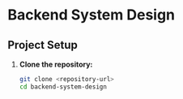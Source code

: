 # Backend System Design

## Project Setup

1. **Clone the repository:**
   ```bash
   git clone <repository-url>
   cd backend-system-design
